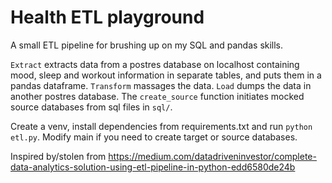 # Health ETL playground

A small ETL pipeline for brushing up on my SQL and pandas skills. 

`Extract` extracts data from a postres database on localhost containing mood, sleep and workout information in separate tables, and puts them in a pandas dataframe. `Transform` massages the data. `Load` dumps the data in another postres database. The `create_source` function initiates mocked source databases from sql files in `sql/`. 

Create a venv, install dependencies from requirements.txt and run `python etl.py`. Modify main if you need to create target or source databases.

Inspired by/stolen from https://medium.com/datadriveninvestor/complete-data-analytics-solution-using-etl-pipeline-in-python-edd6580de24b
